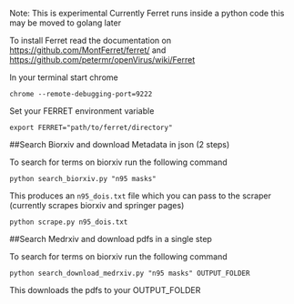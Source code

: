 Note: This is experimental
Currently Ferret runs inside a python code this may be moved to golang later

To install Ferret read the documentation on https://github.com/MontFerret/ferret/ and https://github.com/petermr/openVirus/wiki/Ferret

In your terminal start chrome 

    chrome --remote-debugging-port=9222
    
Set your FERRET environment variable

    export FERRET="path/to/ferret/directory"

##Search Biorxiv and download Metadata in json (2 steps)

To search for terms on biorxiv run the following command

    python search_biorxiv.py "n95 masks"

This produces an `n95_dois.txt` file which you can pass to the scraper (currently scrapes biorxiv and springer pages)

    python scrape.py n95_dois.txt


##Search Medrxiv and download pdfs in a single step

To search for terms on biorxiv run the following command

    python search_download_medrxiv.py "n95 masks" OUTPUT_FOLDER

This downloads the pdfs to your OUTPUT_FOLDER

